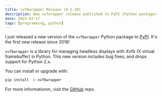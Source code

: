 ```yaml
---
title: xvfbwrapper Release (0.2.10)
description: New xvfwrapper release published to PyPI (Python package)
date: 2025-03-17
tags: [programming, python]
---
```


I just released a new version of the `xvfbwrapper` Python package to [PyPI][pypi]. It's the first new release since 2016!

`xvfbwrapper` is a library for managing headless displays with Xvfb (X virtual framebuffer) in Python. This new version includes bug fixes, and drops support for Python 2.x.

You can install or upgrade with:

```bash
pip install -U xvfbwrapper
```

For more informationm, visit the [GitHub][github] repo.

[github]: https://github.com/cgoldberg/xvfbwrapper
[pypi]: https://pypi.org/project/xvfbwrapper/0.2.10/
